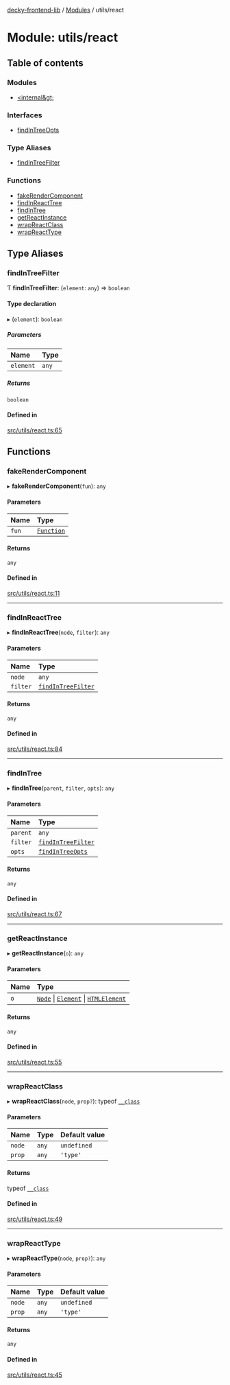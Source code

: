[decky-frontend-lib](../README.md) / [Modules](../modules.md) / utils/react

# Module: utils/react

## Table of contents

### Modules

- [&lt;internal\&gt;](utils_react._internal_.md)

### Interfaces

- [findInTreeOpts](../interfaces/utils_react.findInTreeOpts.md)

### Type Aliases

- [findInTreeFilter](utils_react.md#findintreefilter)

### Functions

- [fakeRenderComponent](utils_react.md#fakerendercomponent)
- [findInReactTree](utils_react.md#findinreacttree)
- [findInTree](utils_react.md#findintree)
- [getReactInstance](utils_react.md#getreactinstance)
- [wrapReactClass](utils_react.md#wrapreactclass)
- [wrapReactType](utils_react.md#wrapreacttype)

## Type Aliases

### findInTreeFilter

Ƭ **findInTreeFilter**: (`element`: `any`) => `boolean`

#### Type declaration

▸ (`element`): `boolean`

##### Parameters

| Name | Type |
| :------ | :------ |
| `element` | `any` |

##### Returns

`boolean`

#### Defined in

[src/utils/react.ts:65](https://github.com/SteamDeckHomebrew/decky-frontend-lib/blob/3dbca1a/src/utils/react.ts#L65)

## Functions

### fakeRenderComponent

▸ **fakeRenderComponent**(`fun`): `any`

#### Parameters

| Name | Type |
| :------ | :------ |
| `fun` | [`Function`]( https://developer.mozilla.org/en-US/docs/Web/JavaScript/Reference/Global_Objects/Function ) |

#### Returns

`any`

#### Defined in

[src/utils/react.ts:11](https://github.com/SteamDeckHomebrew/decky-frontend-lib/blob/3dbca1a/src/utils/react.ts#L11)

___

### findInReactTree

▸ **findInReactTree**(`node`, `filter`): `any`

#### Parameters

| Name | Type |
| :------ | :------ |
| `node` | `any` |
| `filter` | [`findInTreeFilter`](utils_react.md#findintreefilter) |

#### Returns

`any`

#### Defined in

[src/utils/react.ts:84](https://github.com/SteamDeckHomebrew/decky-frontend-lib/blob/3dbca1a/src/utils/react.ts#L84)

___

### findInTree

▸ **findInTree**(`parent`, `filter`, `opts`): `any`

#### Parameters

| Name | Type |
| :------ | :------ |
| `parent` | `any` |
| `filter` | [`findInTreeFilter`](utils_react.md#findintreefilter) |
| `opts` | [`findInTreeOpts`](../interfaces/utils_react.findInTreeOpts.md) |

#### Returns

`any`

#### Defined in

[src/utils/react.ts:67](https://github.com/SteamDeckHomebrew/decky-frontend-lib/blob/3dbca1a/src/utils/react.ts#L67)

___

### getReactInstance

▸ **getReactInstance**(`o`): `any`

#### Parameters

| Name | Type |
| :------ | :------ |
| `o` | [`Node`]( https://developer.mozilla.org/en-US/docs/Web/API/Node ) \| [`Element`]( https://developer.mozilla.org/en-US/docs/Web/API/Element ) \| [`HTMLElement`]( https://developer.mozilla.org/en-US/docs/Web/API/HTMLElement ) |

#### Returns

`any`

#### Defined in

[src/utils/react.ts:55](https://github.com/SteamDeckHomebrew/decky-frontend-lib/blob/3dbca1a/src/utils/react.ts#L55)

___

### wrapReactClass

▸ **wrapReactClass**(`node`, `prop?`): typeof [`__class`](../classes/utils_react._internal_.__class.md)

#### Parameters

| Name | Type | Default value |
| :------ | :------ | :------ |
| `node` | `any` | `undefined` |
| `prop` | `any` | `'type'` |

#### Returns

typeof [`__class`](../classes/utils_react._internal_.__class.md)

#### Defined in

[src/utils/react.ts:49](https://github.com/SteamDeckHomebrew/decky-frontend-lib/blob/3dbca1a/src/utils/react.ts#L49)

___

### wrapReactType

▸ **wrapReactType**(`node`, `prop?`): `any`

#### Parameters

| Name | Type | Default value |
| :------ | :------ | :------ |
| `node` | `any` | `undefined` |
| `prop` | `any` | `'type'` |

#### Returns

`any`

#### Defined in

[src/utils/react.ts:45](https://github.com/SteamDeckHomebrew/decky-frontend-lib/blob/3dbca1a/src/utils/react.ts#L45)
